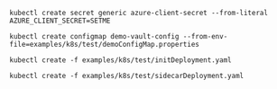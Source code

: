 ```console
kubectl create secret generic azure-client-secret --from-literal AZURE_CLIENT_SECRET=SETME
```

```console
kubectl create configmap demo-vault-config --from-env-file=examples/k8s/test/demoConfigMap.properties
```

```console
kubectl create -f examples/k8s/test/initDeployment.yaml
```

```console
kubectl create -f examples/k8s/test/sidecarDeployment.yaml
```


